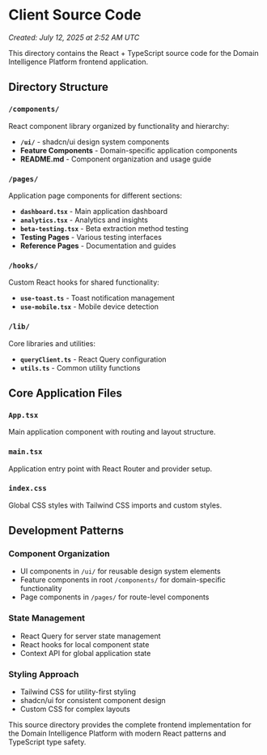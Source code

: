 
# Client Source Code

*Created: July 12, 2025 at 2:52 AM UTC*

This directory contains the React + TypeScript source code for the Domain Intelligence Platform frontend application.

## Directory Structure

### **`/components/`**
React component library organized by functionality and hierarchy:
- **`/ui/`** - shadcn/ui design system components
- **Feature Components** - Domain-specific application components
- **README.md** - Component organization and usage guide

### **`/pages/`**
Application page components for different sections:
- **`dashboard.tsx`** - Main application dashboard
- **`analytics.tsx`** - Analytics and insights
- **`beta-testing.tsx`** - Beta extraction method testing
- **Testing Pages** - Various testing interfaces
- **Reference Pages** - Documentation and guides

### **`/hooks/`**
Custom React hooks for shared functionality:
- **`use-toast.ts`** - Toast notification management
- **`use-mobile.tsx`** - Mobile device detection

### **`/lib/`**
Core libraries and utilities:
- **`queryClient.ts`** - React Query configuration
- **`utils.ts`** - Common utility functions

## Core Application Files

### **`App.tsx`**
Main application component with routing and layout structure.

### **`main.tsx`**
Application entry point with React Router and provider setup.

### **`index.css`**
Global CSS styles with Tailwind CSS imports and custom styles.

## Development Patterns

### **Component Organization**
- UI components in `/ui/` for reusable design system elements
- Feature components in root `/components/` for domain-specific functionality
- Page components in `/pages/` for route-level components

### **State Management**
- React Query for server state management
- React hooks for local component state
- Context API for global application state

### **Styling Approach**
- Tailwind CSS for utility-first styling
- shadcn/ui for consistent component design
- Custom CSS for complex layouts

This source directory provides the complete frontend implementation for the Domain Intelligence Platform with modern React patterns and TypeScript type safety.
